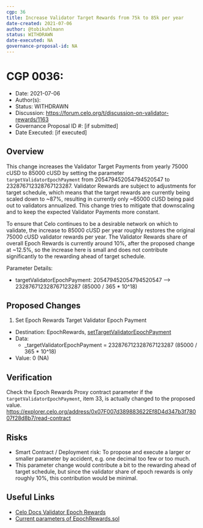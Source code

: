```yaml
---
cgp: 36
title: Increase Validator Target Rewards from 75k to 85k per year
date-created: 2021-07-06
author: @tobikuhlmann
status: WITHDRAWN
date-executed: NA
governance-proposal-id: NA
---
```


# CGP 0036: 

- Date: 2021-07-06
- Author(s): 
- Status: WITHDRAWN
- Discussion: https://forum.celo.org/t/discussion-on-validator-rewards/1163
- Governance Proposal ID #: [if submitted]
- Date Executed: [if executed]

## Overview

This change increases the Validator Target Payments from yearly 75000 cUSD to 85000 cUSD by setting the parameter `targetValidatorEpochPayment` from 205479452054794520547 to 232876712328767123287. Validator Rewards are subject to adjustments for target schedule, which means that the target rewards are currently being scaled down to ~87%, resulting in currently only ~65000 cUSD being paid out to validators annualized. This change tries to mitigate that downscaling and to keep the expected Validator Payments more constant. 

To ensure that Celo continues to be a desirable network on which to validate, the increase to 85000 cUSD per year roughly restores the original 75000 cUSD validator rewards per year. The Validator Rewards share of overall Epoch Rewards is currently around 10%, after the proposed change at ~12.5%, so the increase here is small and does not contribute significantly to the rewarding ahead of target schedule.

Parameter Details:

- targetValidatorEpochPayment: 205479452054794520547 --> 232876712328767123287  (85000 / 365 * 10^18)

## Proposed Changes

1. Set Epoch Rewards Target Validator Epoch Payment
  - Destination: EpochRewards, [setTargetValidatorEpochPayment](https://github.com/celo-org/celo-monorepo/blob/master/packages/protocol/contracts/governance/EpochRewards.sol#L249)
  - Data: 
    - _targetValidatorEpochPayment = 232876712328767123287 (85000 / 365 * 10^18)
  - Value: 0 (NA)


## Verification

Check the Epoch Rewards Proxy contract parameter if the `targetValidatorEpochPayment`, item 33, is actually changed to the proposed value. 
https://explorer.celo.org/address/0x07F007d389883622Ef8D4d347b3f78007f28d8b7/read-contract


## Risks
- Smart Contract / Deployment risk: To propose and execute a larger or smaller parameter by accident, e.g. one decimal too few or too much.
- This parameter change would contribute a bit to the rewarding ahead of target schedule, but since the validator share of epoch rewards is only roughly 10%, this contribution would be minimal. 


## Useful Links
* [Celo Docs Validator Epoch Rewards](https://docs.celo.org/celo-codebase/protocol/proof-of-stake/epoch-rewards/validator-rewards)
* [Current parameters of EpochRewards.sol](https://explorer.celo.org/address/0x07F007d389883622Ef8D4d347b3f78007f28d8b7/read-contract)
